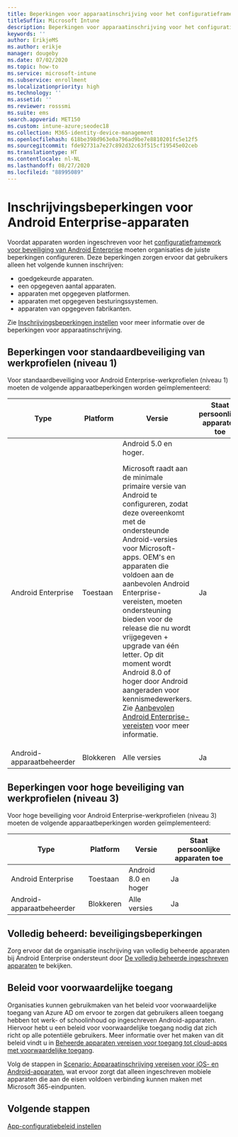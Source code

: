 ```yaml
---
title: Beperkingen voor apparaatinschrijving voor het configuratieframework voor beveiliging van Android Enterprise
titleSuffix: Microsoft Intune
description: Beperkingen voor apparaatinschrijving voor het configuratieframework voor beveiliging van Android Enterprise.
keywords: ''
author: ErikjeMS
ms.author: erikje
manager: dougeby
ms.date: 07/02/2020
ms.topic: how-to
ms.service: microsoft-intune
ms.subservice: enrollment
ms.localizationpriority: high
ms.technology: ''
ms.assetid: ''
ms.reviewer: rosssmi
ms.suite: ems
search.appverid: MET150
ms.custom: intune-azure;seodec18
ms.collection: M365-identity-device-management
ms.openlocfilehash: 618be398d963e0a796ad9be7e8810201fc5e12f5
ms.sourcegitcommit: fde92731a7e27c892d32c63f515cf19545e02ceb
ms.translationtype: HT
ms.contentlocale: nl-NL
ms.lasthandoff: 08/27/2020
ms.locfileid: "88995089"
---
```

# <a name="android-enterprise-device-enrollment-restrictions"></a>Inschrijvingsbeperkingen voor Android Enterprise-apparaten

Voordat apparaten worden ingeschreven voor het [configuratieframework voor beveiliging van Android Enterprise](android-configuration-framework.md) moeten organisaties de juiste beperkingen configureren. Deze beperkingen zorgen ervoor dat gebruikers alleen het volgende kunnen inschrijven:

- goedgekeurde apparaten.
- een opgegeven aantal apparaten.
- apparaten met opgegeven platformen.
- apparaten met opgegeven besturingssystemen.
- apparaten van opgegeven fabrikanten.

Zie [Inschrijvingsbeperkingen instellen](enrollment-restrictions-set.md) voor meer informatie over de beperkingen voor apparaatinschrijving.

## <a name="work-profile-basic-level-1-security-restrictions"></a>Beperkingen voor standaardbeveiliging van werkprofielen (niveau 1)

Voor standaardbeveiliging voor Android Enterprise-werkprofielen (niveau 1) moeten de volgende apparaatbeperkingen worden geïmplementeerd:

| Type | Platform | Versie | Staat persoonlijke apparaten toe |
|--------|--------|--------|--------|
| Android Enterprise | Toestaan | Android 5.0 en hoger.<p>Microsoft raadt aan de minimale primaire versie van Android te configureren, zodat deze overeenkomt met de ondersteunde Android-versies voor Microsoft-apps. OEM's en apparaten die voldoen aan de aanbevolen Android Enterprise-vereisten, moeten ondersteuning bieden voor de release die nu wordt vrijgegeven + upgrade van één letter.   Op dit moment wordt Android 8.0 of hoger door Android aangeraden voor kennismedewerkers. Zie [Aanbevolen Android Enterprise-vereisten](https://www.android.com/enterprise/recommended/requirements/) voor meer informatie. | Ja |
| Android-apparaatbeheerder| Blokkeren | Alle versies | Ja |

## <a name="work-profile-high-level-3-security-restrictions"></a>Beperkingen voor hoge beveiliging van werkprofielen (niveau 3)
Voor hoge beveiliging voor Android Enterprise-werkprofielen (niveau 3) moeten de volgende apparaatbeperkingen worden geïmplementeerd:

| Type | Platform | Versie | Staat persoonlijke apparaten toe |
|--------|--------|--------|--------|
| Android Enterprise | Toestaan | Android 8.0 en hoger | Ja |
| Android-apparaatbeheerder| Blokkeren | Alle versies | Ja |

## <a name="fully-managed-security-restrictions"></a>Volledig beheerd: beveiligingsbeperkingen
Zorg ervoor dat de organisatie inschrijving van volledig beheerde apparaten bij Android Enterprise ondersteunt door [De volledig beheerde ingeschreven apparaten](android-fully-managed-enroll.md#enroll-the-fully-managed-devices) te bekijken. 

## <a name="conditional-access-policies"></a>Beleid voor voorwaardelijke toegang
Organisaties kunnen gebruikmaken van het beleid voor voorwaardelijke toegang van Azure AD om ervoor te zorgen dat gebruikers alleen toegang hebben tot werk- of schoolinhoud op ingeschreven Android-apparaten. Hiervoor hebt u een beleid voor voorwaardelijke toegang nodig dat zich richt op alle potentiële gebruikers. Meer informatie over het maken van dit beleid vindt u in [Beheerde apparaten vereisen voor toegang tot cloud-apps met voorwaardelijke toegang](/azure/active-directory/conditional-access/require-managed-devices). 

Volg de stappen in [Scenario: Apparaatinschrijving vereisen voor iOS- en Android-apparaten](/azure/active-directory/conditional-access/require-managed-devices#scenario-require-device-enrollment-for-ios-and-android-devices), wat ervoor zorgt dat alleen ingeschreven mobiele apparaten die aan de eisen voldoen verbinding kunnen maken met Microsoft 365-eindpunten.

## <a name="next-steps"></a>Volgende stappen

[App-configuratiebeleid instellen](android-app-configuration-policies.md)